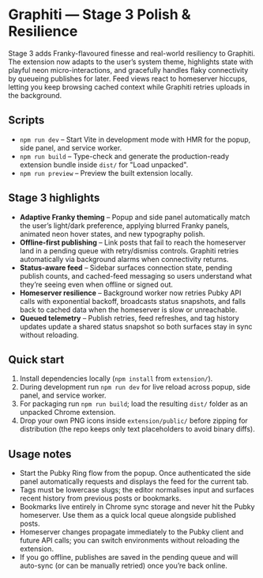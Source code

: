 # Graphiti — Stage 3 Polish & Resilience

Stage 3 adds Franky-flavoured finesse and real-world resiliency to Graphiti. The extension now adapts to the user’s system theme, highlights state with playful neon micro-interactions, and gracefully handles flaky connectivity by queueing publishes for later. Feed views react to homeserver hiccups, letting you keep browsing cached context while Graphiti retries uploads in the background.

## Scripts

- `npm run dev` – Start Vite in development mode with HMR for the popup, side panel, and service worker.
- `npm run build` – Type-check and generate the production-ready extension bundle inside `dist/` for "Load unpacked".
- `npm run preview` – Preview the built extension locally.

## Stage 3 highlights

- **Adaptive Franky theming** – Popup and side panel automatically match the user’s light/dark preference, applying blurred Franky panels, animated neon hover states, and new typography polish.
- **Offline-first publishing** – Link posts that fail to reach the homeserver land in a pending queue with retry/dismiss controls. Graphiti retries automatically via background alarms when connectivity returns.
- **Status-aware feed** – Sidebar surfaces connection state, pending publish counts, and cached-feed messaging so users understand what they’re seeing even when offline or signed out.
- **Homeserver resilience** – Background worker now retries Pubky API calls with exponential backoff, broadcasts status snapshots, and falls back to cached data when the homeserver is slow or unreachable.
- **Queued telemetry** – Publish retries, feed refreshes, and tag history updates update a shared status snapshot so both surfaces stay in sync without reloading.

## Quick start

1. Install dependencies locally (`npm install` from `extension/`).
2. During development run `npm run dev` for live reload across popup, side panel, and service worker.
3. For packaging run `npm run build`; load the resulting `dist/` folder as an unpacked Chrome extension.
4. Drop your own PNG icons inside `extension/public/` before zipping for distribution (the repo keeps only text placeholders to avoid binary diffs).

## Usage notes

- Start the Pubky Ring flow from the popup. Once authenticated the side panel automatically requests and displays the feed for the current tab.
- Tags must be lowercase slugs; the editor normalises input and surfaces recent history from previous posts or bookmarks.
- Bookmarks live entirely in Chrome sync storage and never hit the Pubky homeserver. Use them as a quick local queue alongside published posts.
- Homeserver changes propagate immediately to the Pubky client and future API calls; you can switch environments without reloading the extension.
- If you go offline, publishes are saved in the pending queue and will auto-sync (or can be manually retried) once you’re back online.
